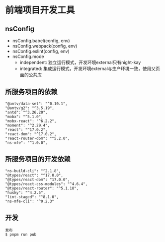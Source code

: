 # 前端项目开发工具

## nsConfig

- nsConfig.babel(config, env)
- nsConfig.webpack(config, env)
- nsConfig.eslint(config, env)
- nsConfig.mode
  * independent: 独立运行模式，开发环境external只有night-kay
  * integrated: 集成运行模式，开发环境external与生产环境一致，使用父页面的公共库

## 所服务项目的依赖

```
"@antv/data-set": "^0.10.1",
"@antv/g2": "^3.5.19",
"antd": "^3.26.20",
"mobx": "^5.1.0",
"mobx-react": "^6.2.2",
"moment": "^2.29.4",
"react": "^17.0.2",
"react-dom": "^17.0.2",
"react-router-dom": "^5.2.0",
"ns-mfe": "^1.0.0",
```



## 所服务项目的开发依赖

```
"ns-build-cli": "^2.1.8",
"@types/react": "^17.0.0",
"@types/react-dom": "17.0.0",
"@types/react-css-modules": "^4.6.4",
"@types/react-router": "^5.1.18",
"husky": "^4.2.5",
"lint-staged": "^8.1.0",
"ns-mfe-cli": "^0.2.3"
```

## 开发

```
发布
$ pnpm run pub
```
